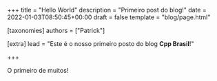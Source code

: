 +++
title = "Hello World"
description = "Primeiro post do blog!"
date = 2022-01-03T08:50:45+00:00
draft = false
template = "blog/page.html"

[taxonomies]
authors = ["Patrick"]

[extra]
lead = "Este é o nosso primeiro posto do blog <b>Cpp Brasil</b>!"

+++

O primeiro de muitos!
